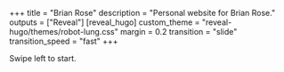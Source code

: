 +++
title = "Brian Rose"
description = "Personal website for Brian Rose."
outputs = ["Reveal"]
[reveal_hugo]
custom_theme = "reveal-hugo/themes/robot-lung.css"
margin = 0.2
transition = "slide"
transition_speed = "fast"
+++

Swipe left to start.
